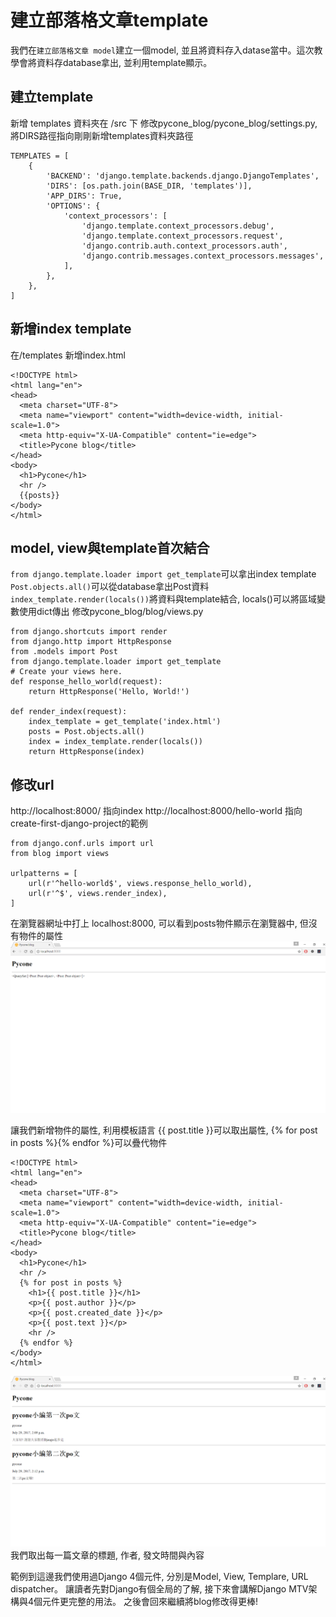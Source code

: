 # 建立部落格文章template
我們在`建立部落格文章 model`建立一個model, 並且將資料存入datase當中。這次教學會將資料存database拿出, 並利用template顯示。  

## 建立template
新增 templates 資料夾在 /src 下
修改pycone_blog/pycone_blog/settings.py, 將DIRS路徑指向剛剛新增templates資料夾路徑
```
TEMPLATES = [
    {
        'BACKEND': 'django.template.backends.django.DjangoTemplates',
        'DIRS': [os.path.join(BASE_DIR, 'templates')],
        'APP_DIRS': True,
        'OPTIONS': {
            'context_processors': [
                'django.template.context_processors.debug',
                'django.template.context_processors.request',
                'django.contrib.auth.context_processors.auth',
                'django.contrib.messages.context_processors.messages',
            ],
        },
    },
]
```

## 新增index template
在/templates 新增index.html
```
<!DOCTYPE html>
<html lang="en">
<head>
  <meta charset="UTF-8">
  <meta name="viewport" content="width=device-width, initial-scale=1.0">
  <meta http-equiv="X-UA-Compatible" content="ie=edge">
  <title>Pycone blog</title>
</head>
<body>
  <h1>Pycone</h1>
  <hr />
  {{posts}}
</body>
</html>
```

## model, view與template首次結合
`from django.template.loader import get_template`可以拿出index template
`Post.objects.all()`可以從database拿出Post資料
`index_template.render(locals())`將資料與template結合, locals()可以將區域變數使用dict傳出
修改pycone_blog/blog/views.py
```
from django.shortcuts import render
from django.http import HttpResponse
from .models import Post
from django.template.loader import get_template
# Create your views here.
def response_hello_world(request):
    return HttpResponse('Hello, World!')

def render_index(request):
    index_template = get_template('index.html')
    posts = Post.objects.all()
    index = index_template.render(locals())
    return HttpResponse(index)

```
## 修改url
http://localhost:8000/ 指向index
http://localhost:8000/hello-world 指向create-first-django-project的範例
```
from django.conf.urls import url
from blog import views

urlpatterns = [
    url(r'^hello-world$', views.response_hello_world),
    url(r'^$', views.render_index),
]
```
在瀏覽器網址中打上 localhost:8000, 可以看到posts物件顯示在瀏覽器中, 但沒有物件的屬性 
![](img/1.png)  

讓我們新增物件的屬性, 利用模板語言 {{ post.title }}可以取出屬性, {% for post in posts %}{% endfor %}可以疊代物件
```
<!DOCTYPE html>
<html lang="en">
<head>
  <meta charset="UTF-8">
  <meta name="viewport" content="width=device-width, initial-scale=1.0">
  <meta http-equiv="X-UA-Compatible" content="ie=edge">
  <title>Pycone blog</title>
</head>
<body>
  <h1>Pycone</h1>
  <hr />
  {% for post in posts %}
    <h1>{{ post.title }}</h1>
    <p>{{ post.author }}</p>
    <p>{{ post.created_date }}</p>
    <p>{{ post.text }}</p>
    <hr />
  {% endfor %}
</body>
</html>
```

![](img/2.png)  
我們取出每一篇文章的標題, 作者, 發文時間與內容

範例到這邊我們使用過Django 4個元件, 分別是Model, View, Templare, URL dispatcher。
讓讀者先對Django有個全局的了解, 接下來會講解Django MTV架構與4個元件更完整的用法。
之後會回來繼續將blog修改得更棒!